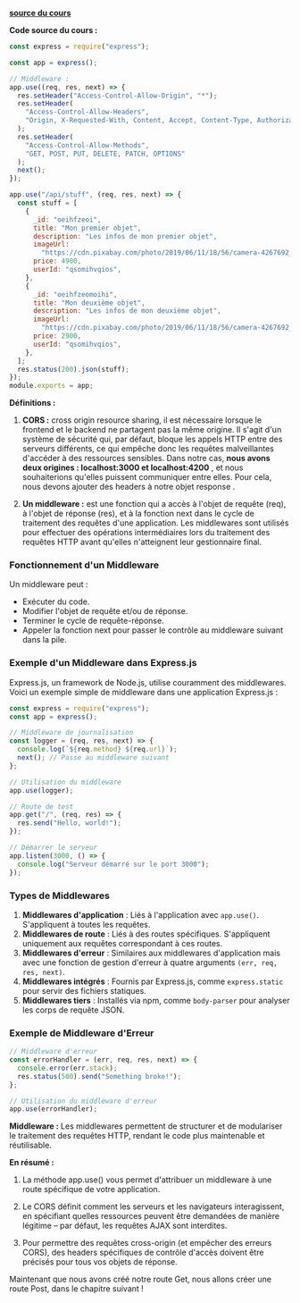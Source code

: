 [**source du cours**](https://openclassrooms.com/fr/courses/6390246-passez-au-full-stack-avec-node-js-express-et-mongodb/6466298-creez-une-route-get)

**Code source du cours :**

```js
const express = require("express");

const app = express();

// Middleware :
app.use((req, res, next) => {
  res.setHeader("Access-Control-Allow-Origin", "*");
  res.setHeader(
    "Access-Control-Allow-Headers",
    "Origin, X-Requested-With, Content, Accept, Content-Type, Authorization"
  );
  res.setHeader(
    "Access-Control-Allow-Methods",
    "GET, POST, PUT, DELETE, PATCH, OPTIONS"
  );
  next();
});

app.use("/api/stuff", (req, res, next) => {
  const stuff = [
    {
      _id: "oeihfzeoi",
      title: "Mon premier objet",
      description: "Les infos de mon premier objet",
      imageUrl:
        "https://cdn.pixabay.com/photo/2019/06/11/18/56/camera-4267692_1280.jpg",
      price: 4900,
      userId: "qsomihvqios",
    },
    {
      _id: "oeihfzeomoihi",
      title: "Mon deuxième objet",
      description: "Les infos de mon deuxième objet",
      imageUrl:
        "https://cdn.pixabay.com/photo/2019/06/11/18/56/camera-4267692_1280.jpg",
      price: 2900,
      userId: "qsomihvqios",
    },
  ];
  res.status(200).json(stuff);
});
module.exports = app;
```

**Définitions :**

1. **CORS :** cross origin resource sharing, il est nécessaire lorsque le frontend et le backend ne partagent pas la même origine.
   Il s'agit d'un système de sécurité qui, par défaut, bloque les appels HTTP entre des serveurs différents, ce qui empêche donc les requêtes malveillantes d'accéder à des ressources sensibles. Dans notre cas, **nous avons deux origines : localhost:3000 et localhost:4200** , et nous souhaiterions qu'elles puissent communiquer entre elles. Pour cela, nous devons ajouter des headers à notre objet response .

2. **Un middleware :** est une fonction qui a accès à l'objet de requête (req), à l'objet de réponse (res), et à la fonction next dans le cycle de traitement des requêtes d'une application. Les middlewares sont utilisés pour effectuer des opérations intermédiaires lors du traitement des requêtes HTTP avant qu'elles n'atteignent leur gestionnaire final.

### Fonctionnement d'un Middleware

Un middleware peut :

- Exécuter du code.
- Modifier l'objet de requête et/ou de réponse.
- Terminer le cycle de requête-réponse.
- Appeler la fonction next pour passer le contrôle au middleware suivant dans la pile.

### Exemple d'un Middleware dans Express.js

Express.js, un framework de Node.js, utilise couramment des middlewares. Voici un exemple simple de middleware dans une application Express.js :

```javascript
const express = require("express");
const app = express();

// Middleware de journalisation
const logger = (req, res, next) => {
  console.log(`${req.method} ${req.url}`);
  next(); // Passe au middleware suivant
};

// Utilisation du middleware
app.use(logger);

// Route de test
app.get("/", (req, res) => {
  res.send("Hello, world!");
});

// Démarrer le serveur
app.listen(3000, () => {
  console.log("Serveur démarré sur le port 3000");
});
```

### Types de Middlewares

1. **Middlewares d'application** : Liés à l'application avec `app.use()`. S'appliquent à toutes les requêtes.
2. **Middlewares de route** : Liés à des routes spécifiques. S'appliquent uniquement aux requêtes correspondant à ces routes.
3. **Middlewares d'erreur** : Similaires aux middlewares d'application mais avec une fonction de gestion d'erreur à quatre arguments `(err, req, res, next)`.
4. **Middlewares intégrés** : Fournis par Express.js, comme `express.static` pour servir des fichiers statiques.
5. **Middlewares tiers** : Installés via npm, comme `body-parser` pour analyser les corps de requête JSON.

### Exemple de Middleware d'Erreur

```javascript
// Middleware d'erreur
const errorHandler = (err, req, res, next) => {
  console.error(err.stack);
  res.status(500).send("Something broke!");
};

// Utilisation du middleware d'erreur
app.use(errorHandler);
```

**Middleware :**
Les middlewares permettent de structurer et de modulariser le traitement des requêtes HTTP, rendant le code plus maintenable et réutilisable.

**En résumé :**

1. La méthode app.use() vous permet d'attribuer un middleware à une route spécifique de votre application.

2. Le CORS définit comment les serveurs et les navigateurs interagissent, en spécifiant quelles ressources peuvent être demandées de manière légitime – par défaut, les requêtes AJAX sont interdites.

3. Pour permettre des requêtes cross-origin (et empêcher des erreurs CORS), des headers spécifiques de contrôle d'accès doivent être précisés pour tous vos objets de réponse.

Maintenant que nous avons créé notre route Get, nous allons créer une route Post, dans le chapitre suivant !
